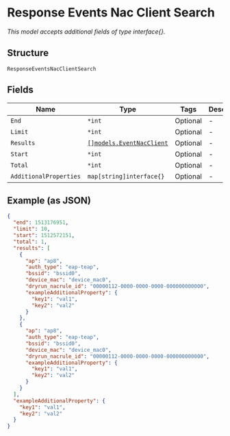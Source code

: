 
# Response Events Nac Client Search

*This model accepts additional fields of type interface{}.*

## Structure

`ResponseEventsNacClientSearch`

## Fields

| Name | Type | Tags | Description |
|  --- | --- | --- | --- |
| `End` | `*int` | Optional | - |
| `Limit` | `*int` | Optional | - |
| `Results` | [`[]models.EventNacClient`](../../doc/models/event-nac-client.md) | Optional | - |
| `Start` | `*int` | Optional | - |
| `Total` | `*int` | Optional | - |
| `AdditionalProperties` | `map[string]interface{}` | Optional | - |

## Example (as JSON)

```json
{
  "end": 1513176951,
  "limit": 10,
  "start": 1512572151,
  "total": 1,
  "results": [
    {
      "ap": "ap8",
      "auth_type": "eap-teap",
      "bssid": "bssid0",
      "device_mac": "device_mac0",
      "dryrun_nacrule_id": "00000112-0000-0000-0000-000000000000",
      "exampleAdditionalProperty": {
        "key1": "val1",
        "key2": "val2"
      }
    },
    {
      "ap": "ap8",
      "auth_type": "eap-teap",
      "bssid": "bssid0",
      "device_mac": "device_mac0",
      "dryrun_nacrule_id": "00000112-0000-0000-0000-000000000000",
      "exampleAdditionalProperty": {
        "key1": "val1",
        "key2": "val2"
      }
    }
  ],
  "exampleAdditionalProperty": {
    "key1": "val1",
    "key2": "val2"
  }
}
```

